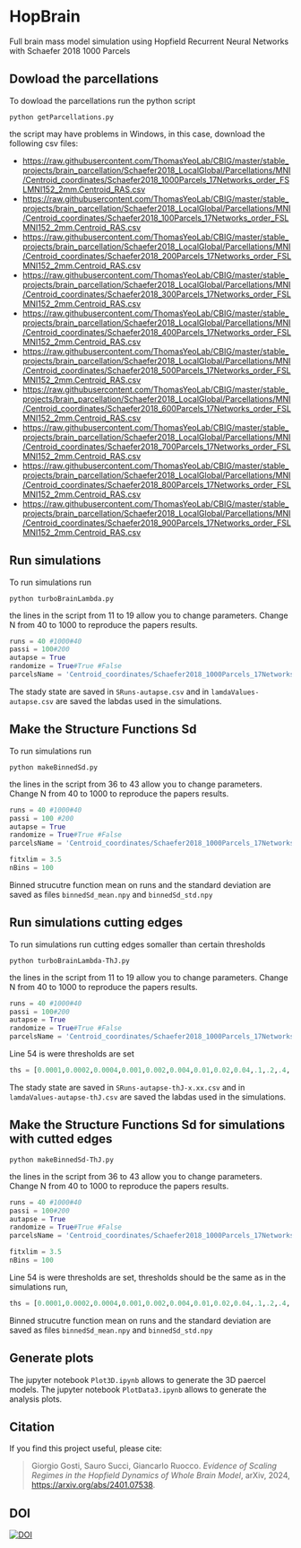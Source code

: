 # HopBrain
Full brain mass model simulation using Hopfield Recurrent Neural Networks with Schaefer 2018 1000 Parcels

## Dowload the parcellations

To dowload the parcellations run the python script
```
python getParcellations.py
```
the script may have problems in Windows, in this case, download the following csv files:
- https://raw.githubusercontent.com/ThomasYeoLab/CBIG/master/stable_projects/brain_parcellation/Schaefer2018_LocalGlobal/Parcellations/MNI/Centroid_coordinates/Schaefer2018_1000Parcels_17Networks_order_FSLMNI152_2mm.Centroid_RAS.csv
- https://raw.githubusercontent.com/ThomasYeoLab/CBIG/master/stable_projects/brain_parcellation/Schaefer2018_LocalGlobal/Parcellations/MNI/Centroid_coordinates/Schaefer2018_100Parcels_17Networks_order_FSLMNI152_2mm.Centroid_RAS.csv
- https://raw.githubusercontent.com/ThomasYeoLab/CBIG/master/stable_projects/brain_parcellation/Schaefer2018_LocalGlobal/Parcellations/MNI/Centroid_coordinates/Schaefer2018_200Parcels_17Networks_order_FSLMNI152_2mm.Centroid_RAS.csv
- https://raw.githubusercontent.com/ThomasYeoLab/CBIG/master/stable_projects/brain_parcellation/Schaefer2018_LocalGlobal/Parcellations/MNI/Centroid_coordinates/Schaefer2018_300Parcels_17Networks_order_FSLMNI152_2mm.Centroid_RAS.csv
- https://raw.githubusercontent.com/ThomasYeoLab/CBIG/master/stable_projects/brain_parcellation/Schaefer2018_LocalGlobal/Parcellations/MNI/Centroid_coordinates/Schaefer2018_400Parcels_17Networks_order_FSLMNI152_2mm.Centroid_RAS.csv
- https://raw.githubusercontent.com/ThomasYeoLab/CBIG/master/stable_projects/brain_parcellation/Schaefer2018_LocalGlobal/Parcellations/MNI/Centroid_coordinates/Schaefer2018_500Parcels_17Networks_order_FSLMNI152_2mm.Centroid_RAS.csv
- https://raw.githubusercontent.com/ThomasYeoLab/CBIG/master/stable_projects/brain_parcellation/Schaefer2018_LocalGlobal/Parcellations/MNI/Centroid_coordinates/Schaefer2018_600Parcels_17Networks_order_FSLMNI152_2mm.Centroid_RAS.csv
- https://raw.githubusercontent.com/ThomasYeoLab/CBIG/master/stable_projects/brain_parcellation/Schaefer2018_LocalGlobal/Parcellations/MNI/Centroid_coordinates/Schaefer2018_700Parcels_17Networks_order_FSLMNI152_2mm.Centroid_RAS.csv
- https://raw.githubusercontent.com/ThomasYeoLab/CBIG/master/stable_projects/brain_parcellation/Schaefer2018_LocalGlobal/Parcellations/MNI/Centroid_coordinates/Schaefer2018_800Parcels_17Networks_order_FSLMNI152_2mm.Centroid_RAS.csv
- https://raw.githubusercontent.com/ThomasYeoLab/CBIG/master/stable_projects/brain_parcellation/Schaefer2018_LocalGlobal/Parcellations/MNI/Centroid_coordinates/Schaefer2018_900Parcels_17Networks_order_FSLMNI152_2mm.Centroid_RAS.csv


## Run simulations 

To run simulations run
```
python turboBrainLambda.py
```
the lines in the script from 11 to 19 allow you to change parameters. Change N from 40 to 1000 to reproduce the papers results.
```python
runs = 40 #1000#40
passi = 100#200
autapse = True
randomize = True#True #False
parcelsName = 'Centroid_coordinates/Schaefer2018_1000Parcels_17Networks_order_FSLMNI152_2mm.Centroid_RAS.csv'
```
The stady state are saved in `SRuns-autapse.csv` and in `lamdaValues-autapse.csv` are saved the labdas used in the simulations.

## Make the Structure Functions Sd

To run simulations run
```
python makeBinnedSd.py
```
the lines in the script from 36 to 43 allow you to change parameters. Change N from 40 to 1000 to reproduce the papers results.
```python
runs = 40 #1000#40
passi = 100 #200
autapse = True
randomize = True#True #False
parcelsName = 'Centroid_coordinates/Schaefer2018_1000Parcels_17Networks_order_FSLMNI152_2mm.Centroid_RAS.csv'

fitxlim = 3.5 
nBins = 100
```

Binned strucutre function mean on runs and the standard deviation are saved as files `binnedSd_mean.npy`
and `binnedSd_std.npy`

## Run simulations cutting edges 

To run simulations run cutting edges somaller than certain thresholds
```
python turboBrainLambda-ThJ.py
```
the lines in the script from 11 to 19 allow you to change parameters. Change N from 40 to 1000 to reproduce the papers results.
```python
runs = 40 #1000#40
passi = 100#200
autapse = True
randomize = True#True #False
parcelsName = 'Centroid_coordinates/Schaefer2018_1000Parcels_17Networks_order_FSLMNI152_2mm.Centroid_RAS.csv'
```
Line 54 is were thresholds are set 
```python
ths = [0.0001,0.0002,0.0004,0.001,0.002,0.004,0.01,0.02,0.04,.1,.2,.4,.8,.9]
```
The stady state are saved in `SRuns-autapse-thJ-x.xx.csv` and in `lamdaValues-autapse-thJ.csv` are saved the labdas used in the simulations.

## Make the Structure Functions Sd for simulations with cutted edges

```
python makeBinnedSd-ThJ.py
```
the lines in the script from 36 to 43 allow you to change parameters. Change N from 40 to 1000 to reproduce the papers results.
```python
runs = 40 #1000#40
passi = 100#200
autapse = True
randomize = True#True #False
parcelsName = 'Centroid_coordinates/Schaefer2018_1000Parcels_17Networks_order_FSLMNI152_2mm.Centroid_RAS.csv'

fitxlim = 3.5 
nBins = 100
```
Line 54 is were thresholds are set, thresholds should be the same as in the simulations run,
```python
ths = [0.0001,0.0002,0.0004,0.001,0.002,0.004,0.01,0.02,0.04,.1,.2,.4,.8,.9]
```
Binned strucutre function mean on runs and the standard deviation are saved as files `binnedSd_mean.npy`
and `binnedSd_std.npy`

## Generate plots

The jupyter notebook `Plot3D.ipynb` allows to generate the 3D paercel models.
The jupyter notebook `PlotData3.ipynb` allows to generate the analysis plots.

## Citation

If you find this project useful, please cite:

> Giorgio Gosti, Sauro Succi, Giancarlo Ruocco. 
> *Evidence of Scaling Regimes in the Hopfield Dynamics of Whole Brain Model*,
> arXiv, 2024, https://arxiv.org/abs/2401.07538.
>

## DOI

[![DOI](https://zenodo.org/badge/611266001.svg)](https://zenodo.org/doi/10.5281/zenodo.12799027)